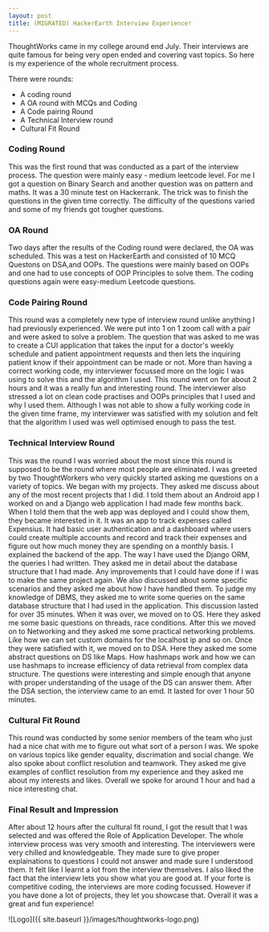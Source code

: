 ```yaml
---
layout: post
title: (MIGRATED) HackerEarth Interview Experience!
---
```


ThoughtWorks came in my college around end July. Their interviews are quite famous for being very open ended and covering vast topics. So here is my experience of the whole recruitment process. 

There were  rounds:
- A coding round
- A OA round with MCQs and Coding
- A Code pairing Round
- A Technical Interview round
- Cultural Fit Round

### Coding Round

This was the first round that was conducted as a part of the interview process. The question were mainly easy - medium leetcode level. For me I got a question on Binary Search and another question was on pattern and maths. It was a 30 minute test on Hackerrank. The trick was to finish the questions in the given time correctly. The difficulty of the questions varied and some of my friends got tougher questions. 


### OA Round

Two days after the results of the Coding round were declared, the OA was scheduled. This was a test on HackerEarth and consisted of 10 MCQ Questons on DSA,and OOPs. The questions were mainly based on OOPs and one had to use concepts of OOP Principles to solve them. The coding questions again were easy-medium Leetcode questions. 


### Code Pairing Round

This round was a completely new type of interview round unlike anything I had previously experienced. We were put into 1 on 1 zoom call with a pair and were asked to solve a problem. The question that was asked to me was to create a CUI application that takes the input for a doctor's weekly schedule and patient appointment requests and then lets the inquiring patient know if their appointment can be made or not. More than having a correct working code, my interviewer focussed more on the logic I was using to solve this and the algorithm I used. This round went on for about 2 hours and it was a really fun and interesting round. The interviewer also stressed a lot on clean code practises and OOPs principles that I used and why I used them. Although I was not able to show a fully working code in the given time frame, my interviewer was satisfied with my solution and felt that the algorithm I used was well optimised enough to pass the test. 


### Technical Interview Round

This was the round I was worried about the most since this round is supposed to be the round where most people are eliminated. I was greeted by two ThoughtWorkers who very quickly started asking me questions on a variety of topics. We began with my projects. They asked me discuss about any of the most recent projects that I did. I told them about an Android app I worked on and a Django web application I had made few months back. When I told them that the web app was deployed and I could show them, they became interested in it. It was an app to track expenses called Expensius. It had basic user authentication and a dashboard where users could create multiple accounts and record and track their expenses and figure out how much money they are spending on a monthly basis. I explained the backend of the app. The way I have used the Django ORM, the queries I had written. They asked me in detail about the database structure that I had made. Any improvements that I could have done if I was to make the same project again. We also discussed about some specific scenarios and they asked me about how I have handled them. To judge my knowledge of DBMS, they asked me to write some queries on the same database structure that I had used in the application. This discussion lasted for over 35 minutes. When it was over, we moved on to OS. Here they asked me some basic questions on threads, race conditions. After this we moved on to Networking and they asked me some practical networking problems. Like how we can set custom domains for the localhost ip and so on. Once they were satisfied with it, we moved on to DSA. Here they asked me some abstract questions on DS like Maps. How hashmaps work and how we can use hashmaps to increase efficiency of data retrieval from complex data structure. The questions were interesting and simple enough that anyone with proper understanding of the usage of the DS can answer them. After the DSA section, the interview came to an emd. It lasted for over 1 hour 50 minutes. 


### Cultural Fit Round

This round was conducted by some senior members of the team who just had a nice chat with me to figure out what sort of a person I was. We spoke on various topics like gender equality, discrimation and social change. We also spoke about conflict resolution and teamwork. They asked me give examples of conflict resolution from my experience and they asked me about my interests and likes. Overall we spoke for around 1 hour and had a nice interesting chat. 


### Final Result and Impression

After about 12 hours after the cultural fit round, I got the result that I was selected and was offered the Role of Application Developer. The whole interview process was very smooth and interesting. The interviewers were very chilled and knowledgeable. They made sure to give proper explainations to questions I could not answer and made sure I understood them. It felt like I learnt a lot from the interview themselves. I also liked the fact that the interview lets you show what you are good at. If your forte is competitive coding, the interviews are more coding focussed. However if you have done a lot of projects, they let you showcase that. Overall it was a great and fun experience! 


![Logo]({{ site.baseurl }}/images/thoughtworks-logo.png)

